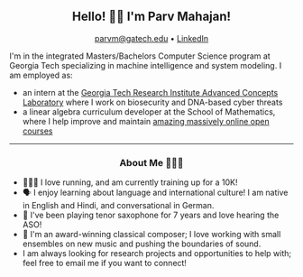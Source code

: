 <h2 align="center">Hello! 👋🏽 I'm Parv Mahajan!</h2>
<p align="center">
  <a href="mailto:parvm@gatech.edu">parvm@gatech.edu</a> •
  <a href="https://www.linkedin.com/in/jacob-aguirre9/">LinkedIn</a>
</p>

I'm in the integrated Masters/Bachelors Computer Science program at Georgia Tech specializing in machine intelligence and system modeling. I am employed as:
- an intern at the [Georgia Tech Research Institute Advanced Concepts Laboratory](https://gtri.gatech.edu/laboratories/advanced-concepts-laboratory) where I work on biosecurity and DNA-based cyber threats
- a linear algebra curriculum developer at the School of Mathematics, where I help improve and maintain [amazing massively online open courses](https://www.edx.org/school/gtx)

-------
<h3 align="center">About Me 👨🏽‍🔬</h3>

- 🏃🏽‍♂️ I love running, and am currently training up for a 10K!
- 🗣️ I enjoy learning about language and international culture! I am native in English and Hindi, and conversational in German.
- 🎷 I've been playing tenor saxophone for 7 years and love hearing the ASO!
- 🎼 I'm an award-winning classical composer; I love working with small ensembles on new music and pushing the boundaries of sound.
- I am always looking for research projects and opportunities to help with; feel free to email me if you want to connect!
